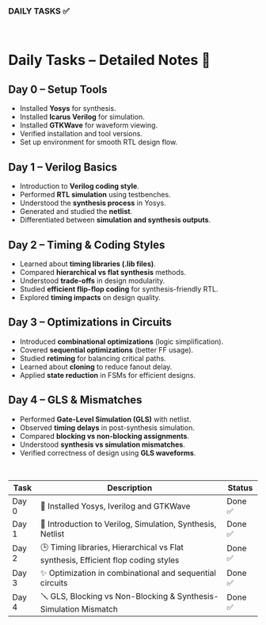 ### DAILY TASKS ✅

<br> 

# Daily Tasks – Detailed Notes 📘  

## Day 0 – Setup Tools  

- Installed **Yosys** for synthesis.  
- Installed **Icarus Verilog** for simulation.  
- Installed **GTKWave** for waveform viewing.  
- Verified installation and tool versions.  
- Set up environment for smooth RTL design flow.  

## Day 1 – Verilog Basics  

- Introduction to **Verilog coding style**.  
- Performed **RTL simulation** using testbenches.  
- Understood the **synthesis process** in Yosys.  
- Generated and studied the **netlist**.  
- Differentiated between **simulation and synthesis outputs**.  

## Day 2 – Timing & Coding Styles 

- Learned about **timing libraries (.lib files)**.  
- Compared **hierarchical vs flat synthesis** methods.  
- Understood **trade-offs** in design modularity.  
- Studied **efficient flip-flop coding** for synthesis-friendly RTL.  
- Explored **timing impacts** on design quality.  

## Day 3 – Optimizations in Circuits  

- Introduced **combinational optimizations** (logic simplification).  
- Covered **sequential optimizations** (better FF usage).  
- Studied **retiming** for balancing critical paths.  
- Learned about **cloning** to reduce fanout delay.  
- Applied **state reduction** in FSMs for efficient designs.  

## Day 4 – GLS & Mismatches 

- Performed **Gate-Level Simulation (GLS)** with netlist.  
- Observed **timing delays** in post-synthesis simulation.  
- Compared **blocking vs non-blocking assignments**.  
- Understood **synthesis vs simulation mismatches**.  
- Verified correctness of design using **GLS waveforms**.  

<br>

| Task   | Description                                              | Status  |
|--------|----------------------------------------------------------|---------|
| Day 0  | 🔨 Installed Yosys, Iverilog and GTKWave               | Done ✅ |
| Day 1  | 🔨 Introduction to Verilog, Simulation, Synthesis, Netlist | Done ✅ |
| Day 2  | 🕒 Timing libraries, Hierarchical vs Flat synthesis, Efficient flop coding styles | Done ✅ |
| Day 3  | ✨ Optimization in combinational and sequential circuits | Done ✅ |
| Day 4  |  🪛 GLS, Blocking vs Non-Blocking & Synthesis-Simulation Mismatch | Done ✅ |
